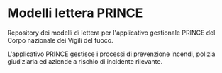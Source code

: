 # Modelli lettera PRINCE

Repository dei modelli di lettera per l'applicativo gestionale PRINCE del Corpo nazionale dei Vigili del fuoco.

L'applicativo PRINCE gestisce i processi di prevenzione incendi, polizia giudiziaria ed aziende a rischio di incidente rilevante.
